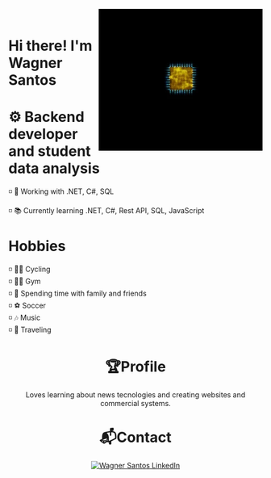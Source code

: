 <img src = "data.webp" width = "325px" align = "right"> <br/>

# Hi there! I'm Wagner Santos

# ⚙ Backend developer and student data analysis
◽ 💪 Working with .NET, C#, SQL 

◽  📚 Currently learning .NET, C#, Rest API, SQL, JavaScript

# Hobbies
◽ 🚴‍♂️ Cycling <br/>
◽ 🏋️‍♂️ Gym <br/>
◽ 🎉 Spending time with family and friends <br/>
◽ ⚽ Soccer <br/>
◽ 🎶 Music <br/>
◽ 🚀 Traveling <br/>

 <h1 align="center">🏆Profile</h1>


<p align="center">Loves learning about news tecnologies and creating websites and commercial systems. </p>
  

  
  <h1 align="center">📬Contact</h1>
<div align="center">
<a href="https://www.linkedin.com/in/wagnersts/" target="_blank">
  <img src="https://img.shields.io/badge/Wagner%20Santos-0077B5?style=for-the-badge&logo=linkedin&logoColor=white" alt="Wagner Santos LinkedIn"/>
</a>
</div>




